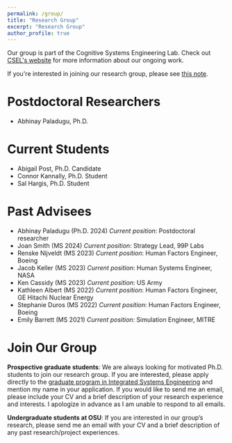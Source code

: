 ```yaml
---
permalink: /group/
title: "Research Group"
excerpt: "Research Group"
author_profile: true
---
```


Our group is part of the Cognitive Systems Engineering Lab. Check out [CSEL's website](https://csel.engineering.osu.edu) for more information about our ongoing work.

If you're interested in joining our research group, please see [this note](#join-our-group).

# Postdoctoral Researchers
- Abhinay Paladugu, Ph.D.

# Current Students
- Abigail Post, Ph.D. Candidate
- Connor Kannally, Ph.D. Student
- Sal Hargis, Ph.D. Student

# Past Advisees
- Abhinay Paladugu (Ph.D. 2024) *Current position*: Postdoctoral researcher
- Joan Smith (MS 2024) *Current position*: Strategy Lead, 99P Labs
- Renske Nijveldt (MS 2023) *Current position*: Human Factors Engineer, Boeing
- Jacob Keller (MS 2023) *Current position*: Human Systems Engineer, NASA
- Ken Cassidy (MS 2023) *Current position*: US Army
- Kathleen Albert (MS 2022) *Current position*: Human Factors Engineer, GE Hitachi Nuclear Energy
- Stephanie Duros (MS 2022) *Current position*: Human Factors Engineer, Boeing
- Emily Barrett (MS 2021) *Current position*: Simulation Engineer, MITRE

# Join Our Group

<!-- ---

**_&#9432;  OPEN PHD POSITION:_**  ***I'm looking for a PhD to support our latest NSF project, starting January 2024. Full details on the position can be found [here](https://mijtsma.github.io/files/csel_phd_position.pdf).***

--- -->
<!-- ---

**_&#9432;  Open undergraduate research positions:_**  ***I'm looking for two UG researchers to support our latest projects, for the remainder of SP24 semester (~10 hours/week) with an option to extend into SU24 (~20-30 hours/week). Full details on the position can be found [here](https://mijtsma.github.io/files/20240305_undergraduate_position_description.pdf).***

--- -->

**Prospective graduate students**: We are always looking for motivated Ph.D. students
to join our research group. If you are interested, please apply directly to the [graduate program in Integrated Systems Engineering](https://ise.osu.edu/degrees/graduate-program) and mention my name in your application. If you would like to send me an email, please include your CV and a brief description of your research experience and interests. I apologize in advance as I am unable to respond to all emails.

**Undergraduate students at OSU**: If you are interested in our group’s research, please send me an email with your CV and a brief description of any past research/project experiences.